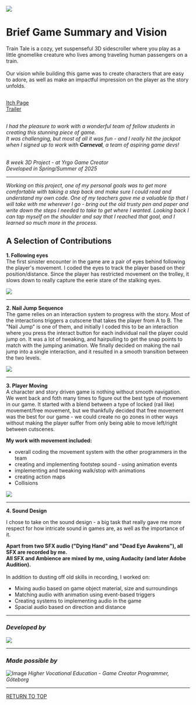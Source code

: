 <a name="TOP"></a>

![](https://github.com/ewigur/Portfolio/blob/main/Train%20Tale/GIFs/Sample_01.gif)


# Brief Game Summary and Vision
Train Tale is a cozy, yet suspenseful 3D sidescroller where you play as a little gnomelike creature who lives among traveling human passengers on a train.\
 \
Our vision while building this game was to create characters that are easy to adore, as well as make an impactful impression on the player as the story unfolds.

## 
[Itch Page](https://yrgo-game-creator.itch.io/train-tale)\
[Trailer](https://www.youtube.com/watch?v=okvqh6uOwDE)
## 



*I had the pleasure to work with a wonderful team of fellow students in creating this stunning piece of game.\
It was challenging, but most of all it was fun - and I really hit the jackpot when I signed up to work with **Carneval**, a team of aspiring game devs!*

 \
*8 week 3D Project - at Yrgo Game Creator*\
*Developed in Spring/Summer of 2025*
_____________________________________________________________________________________
*Working on this project, one of my personal goals was to get more comfortable with taking a step back and make sure I could read and understand my own code. One of my teachers gave me a valuable tip that I will take with me wherever I go - bring out the old trusty pen and paper and write down the steps I needed to take to get where I wanted. Looking back I can tap myself on the shoulder and say that I reached that goal, and I learned so much more in the process.*

## A Selection of Contributions

**1. Following eyes**\
The first sinister encounter in the game are a pair of eyes behind following the player's movement. I coded the eyes to track the player based on their position/distance. Since the player has restricted movement on the trolley, it slows down to really capture the eerie stare of the stalking eyes.

![](https://github.com/ewigur/Portfolio/blob/main/Train%20Tale/GIFs/Following_Eyes_01.gif)

_____________________________________________________________________________________

**2. Nail Jump Sequence**\
The game relies on an interaction system to progress with the story. Most of the interactions triggers a cutscene that takes the player from A to B. The "Nail Jump" is one of them, and initially I coded this to be an interaction where you press the interact button for each individual nail the player could jump on. It was a lot of tweaking, and hairpulling to get the snap points to match with the jumping animation. We finally decided on making the nail jump into a single interaction, and it resulted in a smooth transition between the two levels.

![](https://github.com/ewigur/Portfolio/blob/main/Train%20Tale/GIFs/Nail_Jump_01.gif)

_____________________________________________________________________________________

**3. Player Moving**\
A character and story driven game is nothing without smooth navigation. We went back and foth many times to figure out the best type of movement in our game. It started with a blend between a type of locked (rail like) movement/free movement, but we thankfully decided that free movement was the best for our game - we could create no go zones in other ways without making the player suffer from only being able to move left/right between cutscenes.

**My work with movement included:**
- overall coding the movement system with the other programmers in the team
- creating and implementing footstep sound - using animation events
- implementing and tweaking walk/stop with animations
- creating action maps
- Collisions

![](https://github.com/ewigur/Portfolio/blob/main/Train%20Tale/GIFs/PlayerWalk_01.gif)

_____________________________________________________________________________________

**4. Sound Design**

I chose to take on the sound design - a big task that really gave me more respect for how intricate sound in games are, as well as the importance of it.

**Apart from two SFX audio ("Dying Hand" and "Dead Eye Awakens"), all SFX are recorded by me.\
All SFX and Ambience are mixed by me, using Audacity (and later Adobe Audition).**\
 \
 In addition to dusting off old skills in recording, I worked on:
- Mixing audio based on game object material, size and surroundings
- Matching audio with animation using event-based triggers
- Creating systems to implementing audio in the game
- Spacial audio based on direction and distance
_____________________________________________________________________________________
### *Developed by*
![](https://github.com/ewigur/Portfolio/blob/main/Train%20Tale/GIFs/Carneval.gif)
_____________________________________________________________________________________
### *Made possible by*
![Image](https://github.com/ewigur/Portfolio/blob/main/ThumbNails/Yrgo.png)
*Higher Vocational Education - Game Creator Programmer, Göteborg*
_____________________________________________________________________________________

[RETURN TO TOP](#TOP)
             <a name="TOP"></a>  
